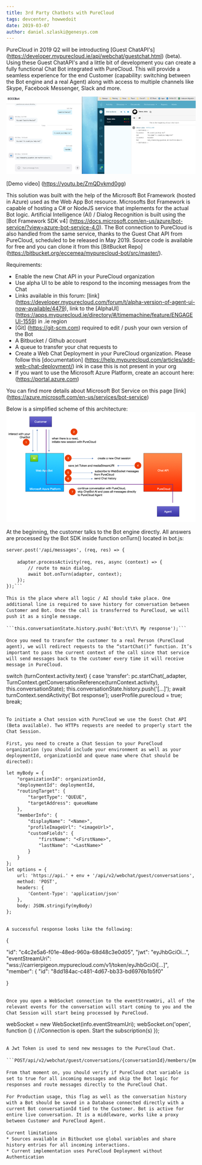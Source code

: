 ```yaml
---
title: 3rd Party Chatbots with PureCloud
tags: devcenter, howwedoit
date: 2019-03-07
author: daniel.szlaski@genesys.com
---
```



PureCloud in 2019 Q2 will be introducting [Guest ChatAPI's] (https://developer.mypurecloud.ie/api/webchat/guestchat.html) (beta).  Using these Guest ChatAPI's and a little bit of development you can create a fully functional Chat Bot integrated with PureCloud. This will provide a seamless experience for the end Customer (capability: switching between the Bot engine and a real Agent) along with access to multiple channels like Skype, Facebook Messenger, Slack and more.

![Bot and Agent View](side-by-side.png)

[Demo video] (https://youtu.be/ZmQDvkmd0gg) 

This solution was built with the help of the Microsoft Bot Framework (hosted in Azure) used as the Web App Bot resource. 
Microsofts Bot Framework is capable of hosting a C# or NodeJS service that implements for the actual Bot logic. Artificial Intelligence (AI) / Dialog Recognition is built using the [Bot Framework SDK v4] (https://docs.microsoft.com/en-us/azure/bot-service/?view=azure-bot-service-4.0). 
The Bot connection to PureCloud is also handled from the same service, thanks to the Guest Chat API from PureCloud, scheduled to be released in May 2019. Source code is available for free and you can clone it from this [BitBucket Repo] (https://bitbucket.org/eccemea/mypurecloud-bot/src/master/).

Requirements:
	
* Enable the new Chat API in your PureCloud organization
* Use alpha UI to be able to respond to the incoming messages from the Chat 
* Links available in this forum: [link] (https://developer.mypurecloud.com/forum/t/alpha-version-of-agent-ui-now-available/4479), link to the [AlphaUI] (https://apps.mypurecloud.ie/directory/#/timemachine/feature/ENGAGEUI-1559) in .ie region
* [Git] (https://git-scm.com) required to edit / push your own version of the Bot
* A Bitbucket / Github account
* A queue to transfer your chat requests to
* Create a Web Chat Deployment in your PureCloud organization. Please follow this [documentation] (https://help.mypurecloud.com/articles/add-web-chat-deployment/) ink in case this is not present in your org
* If you want to use the Microsoft Azure Platform, create an account here: (https://portal.azure.com) 

You can find more details about Microsoft Bot Service on this page [link] (https://azure.microsoft.com/en-us/services/bot-service)

Below is a simplified scheme of this architecture:
![Architecture](architecture.png)

At the beginning, the customer talks to the Bot engine directly. All answers are processed by the Bot SDK inside function onTurn() located in bot.js:

```// Listen for incoming activities and route them to your bot main dialog.
server.post('/api/messages', (req, res) => {

    adapter.processActivity(req, res, async (context) => {
        // route to main dialog.
        await bot.onTurn(adapter, context);
    });
});```

This is the place where all logic / AI should take place. One additional line is required to save history for conversation between Customer and Bot. Once the call is transferred to PureCloud, we will push it as a single message.

```this.conversationState.history.push('Bot:\t\t\ My response');```

Once you need to transfer the customer to a real Person (PureCloud agent), we will redirect requests to the “startChat()” function. It’s important to pass the current context of the call since that service will send messages back to the customer every time it will receive message in PureCloud.

```
switch (turnContext.activity.text) {
                    case 'transfer':
                        pc.startChat(_adapter, TurnContext.getConversationReference(turnContext.activity), this.conversationState);
                        this.conversationState.history.push('[…]');
                        await turnContext.sendActivity(`Bot response’);
                        userProfile.purecloud = true;
                        break;
```

To initiate a Chat session with PureCloud we use the Guest Chat API (Beta available). Two HTTPs requests are needed to properly start the Chat Session.

First, you need to create a Chat Session to your PureCloud organization (you should include your environment as well as your deploymentId, organizationId and queue name where Chat should be directed):

```
    let myBody = {
        "organizationId": organizationId,
        "deploymentId": deploymentId,
        "routingTarget": {
            "targetType": "QUEUE",
            "targetAddress": queueName
        },
        "memberInfo": {
            "displayName": "<Name>",
            "profileImageUrl": "<imageUrl>",
            "customFields": {
                "firstName": "<FirstName>",
                "lastName": "<LastName>"
            }
        }
    };
    let options = {
        url: 'https://api.' + env + '/api/v2/webchat/guest/conversations',
        method: 'POST',
        headers: {
            'Content-Type': 'application/json'
        },
        body: JSON.stringify(myBody)
    };
```

A successful response looks like the following:
```
{

  "id": "c4c2e5a6-f01e-48ed-960a-68d48c3e0d05",
  "jwt": "eyJhbGciOi...",
  "eventStreamUri": "wss://carrierpigeon.mypurecloud.com/v1/token/eyJhbGciOi[...]",
  "member": {
    "id": "8dd184ac-c481-4d67-bb33-bd6976b1b5f0"

}
```

Once you open a WebSocket connection to the eventStreamUri, all of the relevant events for the conversation will start coming to you and the Chat Session will start being processed by PureCloud.

```
webSocket = new WebSocket(info.eventStreamUri);
            webSocket.on('open', function () {
                //Connection is open. Start the subscription(s)
            });
```

A Jwt Token is used to send new messages to the PureCloud Chat.

```POST/api/v2/webchat/guest/conversations/{conversationId}/members/{memberId}/messages```

From that moment on, you should verify if PureCloud chat variable is set to true for all incoming messages and skip the Bot logic for responses and route messages directly to the PureCloud Chat.

For Production usage, this flag as well as the conversation history with a Bot should be saved in a Database connected directly with a current Bot conversationId tied to the Customer. Bot is active for entire live conversation. It is a middleware, works like a proxy between Customer and PureCloud Agent.

Current limitations
* Sources available in Bitbucket use global variables and share history entries for all incoming interactions.
* Current implementation uses PureCloud Deployment without Authentication

